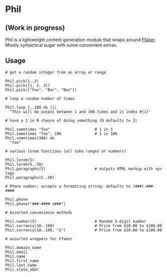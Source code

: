 # Phil
## (Work in progress)

Phil is a lightweight content generation module that wraps around [Ffaker](https://github.com/EmmanuelOga/ffaker/tree/master/lib/ffaker). Mostly syntactical sugar with some convenient extras.

## Usage

    # get a random integer from an array or range

    Phil.pick(1..3)
    Phil.pick([1, 2, 3])
    Phil.pick(["Foo", "Bar", "Baz"])

    # loop a random number of times

    Phil.loop 1..100 do |i|
      "This will be output between 1 and 100 times and is index #{i}"

    # have a 1 in N chance of doing something (N defaults to 3)

    Phil.sometimes "foo"                    # 1 in 3
    Phil.sometimes "foo", 100               # 1 in 100
    Phil.sometimes(100) do
      "foo"

    # various lorem functions (all take ranges or numbers)
    
    Phil.lorem(5)
    Phil.lorem(5..50)
    Phil.paragraphs(5)                      # outputs HTML markup with <p> tags
    Phil.paragraphs(5..50)

    # Phone number; accepts a formatting string; defaults to (###)-###-####

    Phil.phone
    Phil.phone("###-#### x###")

    # Assorted convenience methods

    Phil.number(5)                          # Random 5-digit number
    Phil.currency(10..100)                  # Price from $10.00 to $100.00
    Phil.currency(10..100, "£")             # Price from £10.00 to £100.00

    # assorted wrappers for Ffaker

    Phil.domain_name
    Phil.email
    Phil.name
    Phil.first_name
    Phil.last_name
    Phil.state_abbr

